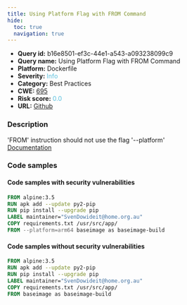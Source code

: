 ```yaml
---
title: Using Platform Flag with FROM Command
hide:
  toc: true
  navigation: true
---
```


<style>
  .highlight .hll {
    background-color: #ff171742;
  }
  .md-content {
    max-width: 1100px;
    margin: 0 auto;
  }
</style>

-   **Query id:** b16e8501-ef3c-44e1-a543-a093238099c9
-   **Query name:** Using Platform Flag with FROM Command
-   **Platform:** Dockerfile
-   **Severity:** <span style="color:#5bc0de">Info</span>
-   **Category:** Best Practices
-   **CWE:** <a href="https://cwe.mitre.org/data/definitions/695.html" onclick="newWindowOpenerSafe(event, 'https://cwe.mitre.org/data/definitions/695.html')">695</a>
-   **Risk score:** <span style="color:#5bc0de">0.0</span>
-   **URL:** [Github](https://github.com/Checkmarx/kics/tree/master/assets/queries/dockerfile/using_platform_with_from)

### Description
'FROM' instruction should not use the flag '--platform'<br>
[Documentation](https://docs.docker.com/engine/reference/builder/#from)

### Code samples
#### Code samples with security vulnerabilities
```dockerfile title="Positive test num. 1 - dockerfile file" hl_lines="6"
FROM alpine:3.5
RUN apk add --update py2-pip
RUN pip install --upgrade pip
LABEL maintainer="SvenDowideit@home.org.au"
COPY requirements.txt /usr/src/app/
FROM --platform=arm64 baseimage as baseimage-build

```


#### Code samples without security vulnerabilities
```dockerfile title="Negative test num. 1 - dockerfile file"
FROM alpine:3.5
RUN apk add --update py2-pip
RUN pip install --upgrade pip
LABEL maintainer="SvenDowideit@home.org.au"
COPY requirements.txt /usr/src/app/
FROM baseimage as baseimage-build

```

